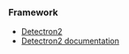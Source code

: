 ### Framework
* [Detectron2](https://github.com/facebookresearch/detectron2)
* [Detectron2 documentation](https://detectron2.readthedocs.io/en/latest/)
